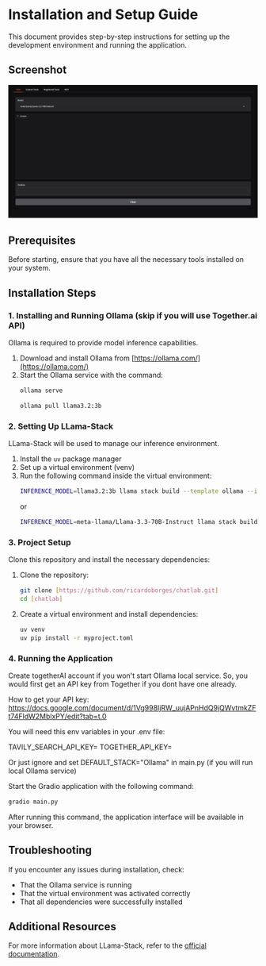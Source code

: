 # Installation and Setup Guide

This document provides step-by-step instructions for setting up the development environment and running the application.

## Screenshot

![screenshot](chatlab.png)

## Prerequisites

Before starting, ensure that you have all the necessary tools installed on your system.

## Installation Steps

### 1. Installing and Running Ollama (skip if you will use Together.ai API)

Ollama is required to provide model inference capabilities.

1. Download and install Ollama from [https://ollama.com/](https://ollama.com/)
2. Start the Ollama service with the command:
   ```bash
   ollama serve
   ```
   ```bash
   ollama pull llama3.2:3b
   ```
   

### 2. Setting Up LLama-Stack

LLama-Stack will be used to manage our inference environment.

1. Install the `uv` package manager
2. Set up a virtual environment (venv)
3. Run the following command inside the virtual environment:
   ```bash
   INFERENCE_MODEL=llama3.2:3b llama stack build --template ollama --image-type venv --run
   ```
   or
   ```bash
   INFERENCE_MODEL=meta-llama/Llama-3.3-70B-Instruct llama stack build --template together --image-type venv --run
   ```

### 3. Project Setup

Clone this repository and install the necessary dependencies:

1. Clone the repository:
   ```bash
   git clone [https://github.com/ricardoborges/chatlab.git]
   cd [chatlab]
   ```

2. Create a virtual environment and install dependencies:
   ```bash
   uv venv
   uv pip install -r myproject.toml
   ```

### 4. Running the Application

Create togetherAI account if you won't start Ollama local service. So, you would first get an API key from Together if you dont have one already.

How to get your API key: 
https://docs.google.com/document/d/1Vg998IjRW_uujAPnHdQ9jQWvtmkZFt74FldW2MblxPY/edit?tab=t.0

You will need this env variables in your .env file:

TAVILY_SEARCH_API_KEY=
TOGETHER_API_KEY=

Or just ignore and set DEFAULT_STACK="Ollama" in main.py (if you will run local Ollama service)

Start the Gradio application with the following command:

```bash
gradio main.py
```

After running this command, the application interface will be available in your browser.

## Troubleshooting

If you encounter any issues during installation, check:
- That the Ollama service is running
- That the virtual environment was activated correctly
- That all dependencies were successfully installed

## Additional Resources

For more information about LLama-Stack, refer to the [official documentation](https://llama-stack.readthedocs.io/en/latest/getting_started/index.html).